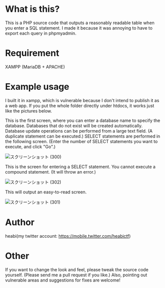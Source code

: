 # What is this?
This is a PHP source code that outputs a reasonably readable table when you enter a SQL statement.
I made it because it was annoying to have to export each query in phpmyadmin.

# Requirement
XAMPP (MariaDB + APACHE)

# Example usage
I built it in xampp, which is vulnerable because I don't intend to publish it as a web app.
If you put the whole folder directly under htdocs, it works just like the pictures below.

This is the first screen, where you can enter a database name to specify the database. Databases that do not exist will be created automatically.
Database update operations can be performed from a large text field. (A duplicate statement can be executed.)
SELECT statements are performed in the following screen. (Enter the number of SELECT statements you want to execute, and click "Go".)

![スクリーンショット (300)](https://user-images.githubusercontent.com/94665341/142876269-bc594e13-f79f-42e0-b6b8-51def18ffa78.png)



This is the screen for entering a SELECT statement. You cannot execute a compound statement. (It will throw an error.)

![スクリーンショット (302)](https://user-images.githubusercontent.com/94665341/142876276-0811d243-038e-4863-b5f0-118b253e1999.png)

This will output an easy-to-read screen.

![スクリーンショット (301)](https://user-images.githubusercontent.com/94665341/142876278-2205d88c-6423-4f74-97ca-b2bcfac912bf.png)


# Author
heabi(my twitter account: https://mobile.twitter.com/heabictf)

# Other
If you want to change the look and feel, please tweak the source code yourself. (Please send me a pull request if you like.)
Also, pointing out vulnerable areas and suggestions for fixes are welcome!
